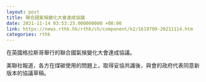 ```yaml
---
layout: post
title: 聯合國氣候變化大會達成協議
date: 2021-11-14 03:53:23.000000000 +08:00
link: https://news.rthk.hk/rthk/ch/component/k2/1619709-20211114.htm
categories: rthk
---
```


在英國格拉斯哥舉行的聯合國氣候變化大會達成協議。

美聯社報道，各方在煤碳使用的問題上，取得妥協共識後，與會的政府代表同意新版本的協議草稿。
